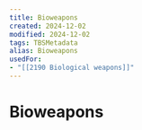 ```yaml
---
title: Bioweapons
created: 2024-12-02
modified: 2024-12-02
tags: TBSMetadata
alias: Bioweapons
usedFor:
- "[[2190 Biological weapons]]"
---
```

# Bioweapons
